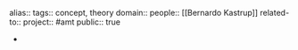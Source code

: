 alias::
tags:: concept, theory
domain::
people:: [[Bernardo Kastrup]] 
related-to::
project:: #amt 
public:: true

-